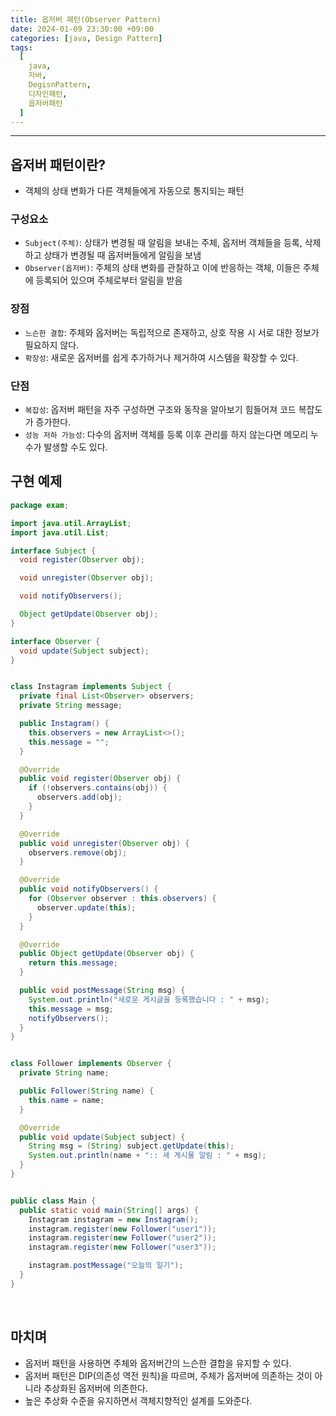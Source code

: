 ```yaml
---
title: 옵저버 패턴(Observer Pattern)
date: 2024-01-09 23:30:00 +09:00
categories: [java, Design Pattern]
tags:
  [
    java, 
    자바, 
    DegisnPattern,
    디자인패턴,
    옵저버패턴
  ]
---
```


* * *

## 옵저버 패턴이란?
* 객체의 상태 변화가 다른 객체들에게 자동으로 통지되는 패턴

### 구성요소
* `Subject(주체)`: 상태가 변경될 때 알림을 보내는 주체, 옵저버 객체들을 등록, 삭제하고 상태가 변경될 때 옵저버들에게 알림을 보냄
* `Observer(옵저버)`: 주체의 상태 변화를 관찰하고 이에 반응하는 객체, 이들은 주체에 등록되어 있으며 주체로부터 알림을 받음

### 장점
* `느슨한 결합`: 주체와 옵저버는 독립적으로 존재하고, 상호 작용 시 서로 대한 정보가 필요하지 않다.
* `확장성`: 새로운 옵저버를 쉽게 추가하거나 제거하여 시스템을 확장할 수 있다.

### 단점
* `복잡성`: 옵저버 패턴을 자주 구성하면 구조와 동작을 알아보기 힘들어져 코드 복잡도가 증가한다.
* `성능 저하 가능성`: 다수의 옵저버 객체를 등록 이후 관리를 하지 않는다면 메모리 누수가 발생할 수도 있다.


## 구현 예제
```java
package exam;

import java.util.ArrayList;
import java.util.List;

interface Subject {
  void register(Observer obj);

  void unregister(Observer obj);

  void notifyObservers();

  Object getUpdate(Observer obj);
}

interface Observer {
  void update(Subject subject);
}


class Instagram implements Subject {
  private final List<Observer> observers;
  private String message;

  public Instagram() {
    this.observers = new ArrayList<>();
    this.message = "";
  }

  @Override
  public void register(Observer obj) {
    if (!observers.contains(obj)) {
      observers.add(obj);
    }
  }

  @Override
  public void unregister(Observer obj) {
    observers.remove(obj);
  }

  @Override
  public void notifyObservers() {
    for (Observer observer : this.observers) {
      observer.update(this);
    }
  }

  @Override
  public Object getUpdate(Observer obj) {
    return this.message;
  }

  public void postMessage(String msg) {
    System.out.println("새로운 게시글을 등록했습니다 : " + msg);
    this.message = msg;
    notifyObservers();
  }
}


class Follower implements Observer {
  private String name;

  public Follower(String name) {
    this.name = name;
  }

  @Override
  public void update(Subject subject) {
    String msg = (String) subject.getUpdate(this);
    System.out.println(name + ":: 새 게시물 알림 : " + msg);
  }
}


public class Main {
  public static void main(String[] args) {
    Instagram instagram = new Instagram();
    instagram.register(new Follower("user1"));
    instagram.register(new Follower("user2"));
    instagram.register(new Follower("user3"));

    instagram.postMessage("오늘의 일기");
  }
}
```


<br>

## 마치며
* 옵저버 패턴을 사용하면 주체와 옵저버간의 느슨한 결합을 유지할 수 있다.
* 옵저버 패턴은 DIP(의존성 역전 원칙)을 따르며, 주체가 옵저버에 의존하는 것이 아니라 추상화된 옵저버에 의존한다.
* 높은 추상화 수준을 유지하면서 객체지향적인 설계를 도와준다.



